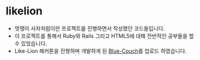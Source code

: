 likelion
===
* 멋쟁이 사자처럼이란 프로젝트를 진행하면서 작성했던 코드들입니다. 
* 이 프로젝트를 통해서 Ruby와 Rails 그리고 HTML5에 대해 전반적인 공부들을 할 수 있었습니다.
* Like-Lion 해커톤을 진행하며 개발하게 된 [Blue-Couch](https://likelion-ksu.github.io/Blue-Couch)를 업로드 하였습니다.